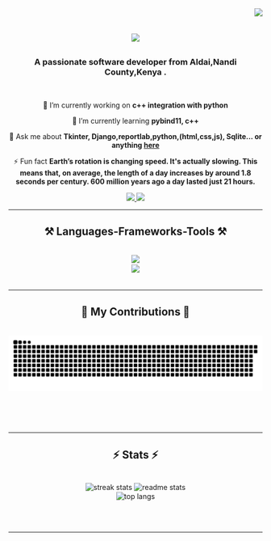 <img align="right" src="https://visitor-badge.laobi.icu/badge?page_id=Yegon-David.Yegon-David" />

<h1 align="center">
    <img src="https://readme-typing-svg.herokuapp.com/?font=Righteous&size=35&center=true&vCenter=true&width=500&height=70&duration=4000&lines=Hi+There!+👋;+I'm+David+Yegon!;" />
</h1>

<h3 align="center">A passionate software developer from Aldai,Nandi County,Kenya .</h3>

<br/>

<div align="center">
 
 🔭 I’m currently working on **c++ integration with python**
 
 🌱 I’m currently learning **pybind11, c++**

💬 Ask me about **Tkinter, Django,reportlab,python,(html,css,js), Sqlite... or anything [here](https://github.com/Yegon-David/Yegon-David/issues)**

⚡ Fun fact **Earth’s rotation is changing speed. It's actually slowing. This means that, on average, the length of a day increases by around 1.8 seconds per century. 600 million years ago a day lasted just 21 hours.**

 </div>
 
<div align="center"> 
  <a href="mailto:onepieceprogramming@gmail.com" target="_blank">
    <img src="https://img.shields.io/badge/Gmail-333333?style=for-the-badge&logo=gmail&logoColor=red" />
  </a>
  <a href="https://www.linkedin.com/in/david-yegon-0926a3276/" target="_blank">
    <img src="https://img.shields.io/badge/LinkedIn-0077B5?style=for-the-badge&logo=linkedin&logoColor=white" />
  </a>
<!--   <a href="https://Yegon-David.github.io" >
     <img src="https://img.shields.io/badge/Portfolio-FF5722?style=for-the-badge&logo=todoist&logoColor=white" /> 
  </a> -->
</div>

 <hr/>
 
<h2 align="center">⚒️ Languages-Frameworks-Tools ⚒️</h2>
<br/>
<div align="center">
    <img src="https://skillicons.dev/icons?i=django,html,css,vscode,github,git,react,bootstrap,r" /><br>
    <img src="https://skillicons.dev/icons?i=c++,python,javascript,mysql,flask,cmake,sqlite3" /><br>
</div>

<br/>
<hr/>

<div align="center">
  <h2>🐍 My Contributions 🐍</h2>
  <br>
  <img alt="snake eating my contributions" src="https://raw.githubusercontent.com/Yegon-David/Yegon-David/output/github-contribution-grid-snake.svg" />
  
  <br/><br/><br/>
</div>

<hr/>

<h2 align="center">⚡ Stats ⚡</h2>
<br>
<div align=center>
  <img width=390 src="https://github-readme-streak-stats-Yegon-David.vercel.app/?user=Yegon-David&count_private=true&theme=react&border_radius=10" alt="streak stats"/>
  <img width=390 src="https://github-readme-stats-Yegon-David.vercel.app/api?username=Yegon-David&count_private=true&show_icons=true&theme=react&rank_icon=github&border_radius=10" alt="readme stats" />
  <br/>
  <img width=325 align="center" src="https://github-readme-stats.vercel.app/api/top-langs/?username=Yegon-David&hide=HTML&langs_count=8&layout=compact&theme=react&border_radius=10&size_weight=0.5&count_weight=0.5&exclude_repo=github-readme-stats" alt="top langs" />
</div>

<br/><br/>

<hr/>

<br/>

<br/>
